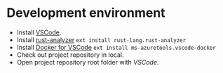 # Development environment

* Install [VSCode](https://code.visualstudio.com/).
* Install [rust-analyzer](https://marketplace.visualstudio.com/items?itemName=rust-lang.rust-analyzer) `ext install rust-lang.rust-analyzer`
* Install [Docker for VSCode](https://marketplace.visualstudio.com/items?itemName=ms-azuretools.vscode-docker) `ext install ms-azuretools.vscode-docker`
* Check out project repository in local.
* Open project repository root folder with _VSCode_.